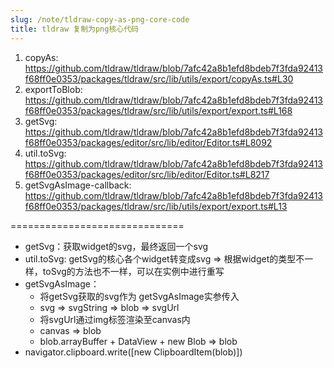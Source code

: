 ```yaml
---
slug: /note/tldraw-copy-as-png-core-code
title: tldraw 复制为png核心代码
---
```

1. copyAs: https://github.com/tldraw/tldraw/blob/7afc42a8b1efd8bdeb7f3fda92413f68ff0e0353/packages/tldraw/src/lib/utils/export/copyAs.ts#L30
2. exportToBlob: https://github.com/tldraw/tldraw/blob/7afc42a8b1efd8bdeb7f3fda92413f68ff0e0353/packages/tldraw/src/lib/utils/export/export.ts#L168
3. getSvg: https://github.com/tldraw/tldraw/blob/7afc42a8b1efd8bdeb7f3fda92413f68ff0e0353/packages/editor/src/lib/editor/Editor.ts#L8092
4. util.toSvg: https://github.com/tldraw/tldraw/blob/7afc42a8b1efd8bdeb7f3fda92413f68ff0e0353/packages/editor/src/lib/editor/Editor.ts#L8217
5. getSvgAsImage-callback: https://github.com/tldraw/tldraw/blob/7afc42a8b1efd8bdeb7f3fda92413f68ff0e0353/packages/tldraw/src/lib/utils/export/export.ts#L13

==============================
- getSvg：获取widget的svg，最终返回一个svg
- util.toSvg: getSvg的核心各个widget转变成svg => 根据widget的类型不一样，toSvg的方法也不一样，可以在实例中进行重写
- getSvgAsImage：
	- 将getSvg获取的svg作为 getSvgAsImage实参传入
	- svg => svgString => blob => svgUrl
	- 将svgUrl通过img标签渲染至canvas内
	- canvas => blob
	- blob.arrayBuffer + DataView + new Blob => blob
- navigator.clipboard.write(\[new ClipboardItem(blob)\])
